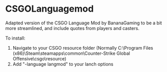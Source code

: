 # CSGOLanguagemod
Adapted version of the CSGO Language Mod by BananaGaming to be a bit more streamlined, and include quotes from players and casters.

To install:
1. Navigate to your CSGO resource folder (Normally C:\Program Files (x86)\Steam\steamapps\common\Counter-Strike Global Offensive\csgo\resource)
2. Add "-language langmod" to your lanch options
